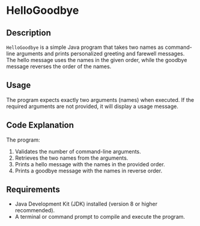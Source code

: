 # HelloGoodbye

## Description
`HelloGoodbye` is a simple Java program that takes two names as command-line arguments and prints personalized greeting and farewell messages. The hello message uses the names in the given order, while the goodbye message reverses the order of the names.

## Usage
The program expects exactly two arguments (names) when executed. If the required arguments are not provided, it will display a usage message.

## Code Explanation
The program:
1. Validates the number of command-line arguments.
2. Retrieves the two names from the arguments.
3. Prints a hello message with the names in the provided order.
4. Prints a goodbye message with the names in reverse order.

## Requirements
- Java Development Kit (JDK) installed (version 8 or higher recommended).
- A terminal or command prompt to compile and execute the program.
